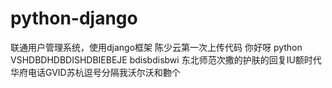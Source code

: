 ﻿# python-django
联通用户管理系统，使用django框架
陈少云第一次上传代码
你好呀 python
VSHDBDHDBDISHDBIEBEJE bdisbdisbwi
东北师范次撒的护肤的回复IU额时代华府电话GVID苏杭逗号分隔我沃尔沃和覅个
